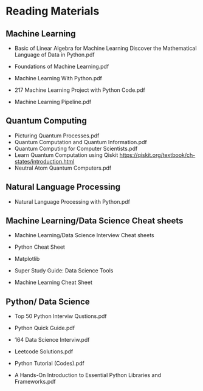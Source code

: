 # Reading Materials

## Machine Learning

- Basic of Linear Algebra for Machine Learning Discover the Mathematical Language of Data in Python.pdf

- Foundations of Machine Learning.pdf

- Machine Learning With Python.pdf

- 217 Machine Learning Project with Python Code.pdf

- Machine Learning Pipeline.pdf

## Quantum Computing

- Picturing Quantum Processes.pdf
- Quantum Computation and Quantum Information.pdf
- Quantum Computing for Computer Scientists.pdf
- Learn Quantum Computation using Qiskit https://qiskit.org/textbook/ch-states/introduction.html 
- Neutral Atom Quantum Computers.pdf

## Natural Language Processing

- Natural Language Processing with Python.pdf

## Machine Learning/Data Science Cheat sheets

- Machine Learning/Data Science Interview Cheat sheets

- Python Cheat Sheet

- Matplotlib

- Super Study Guide: Data Science Tools

- Machine Learning Cheat Sheet

## Python/ Data Science

- Top 50 Python Interviw Qustions.pdf

- Python Quick Guide.pdf

- 164 Data Science Interviw.pdf

- Leetcode Solutions.pdf

- Python Tutorial (Codes).pdf

- A Hands-On Introduction to Essential Python Libraries and Frameworks.pdf
